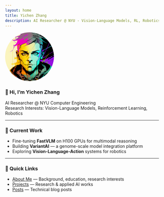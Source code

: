 ```yaml
---
layout: home
title: Yichen Zhang
description: AI Researcher @ NYU - Vision-Language Models, RL, Robotics
---
```


<img src="/assets/profile.png" alt="profile photo" width="160" style="border-radius: 50%;">

### 👋 Hi, I’m Yichen Zhang
AI Researcher @ NYU Computer Engineering  
Research Interests: Vision-Language Models, Reinforcement Learning, Robotics

---

### 🔬 Current Work
- Fine-tuning **FastVLM** on H100 GPUs for multimodal reasoning  
- Building **VariantAI** — a genome-scale model integration platform  
- Exploring **Vision-Language-Action** systems for robotics

---

### 🧩 Quick Links
- [About Me](/about) — Background, education, research interests  
- [Projects](/projects) — Research & applied AI works  
- [Posts](/posts) — Technical blog posts